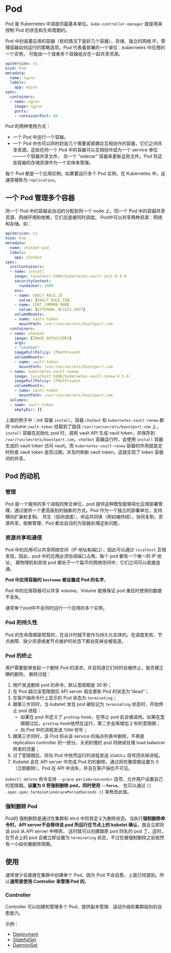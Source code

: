 # Pod
Pod 是 Kubernetes 中调度的最基本单位。`kube-controller-manager` 就是用来控制 Pod 的状态和生命周期的。

Pod 中封装着应用的容器（有的情况下是好几个容器），存储、独立的网络 IP，管理容器如何运行的策略选项。Pod 代表着部署的一个单位：kubernetes 中应用的一个实例，
可能由一个或者多个容器组合在一起共享资源。

```yml
apiVersion: v1
kind: Pod
metadata:
  name: nginx
  labels:
    app: nginx
spec:
  containers:
  - name: nginx
    image: nginx
    ports:
    - containerPort: 80
```

Pod 的两种使用方式：
- 一个 Pod 中运行一个容器。
- 一个 Pod 中也可以同时封装几个需要紧密耦合互相协作的容器，它们之间共享资源。这些在同一个 Pod 中的容器可以互相协作成为一个 service 单位——一个容器共享文件，
另一个 "sidecar" 容器来更新这些文件。Pod 将这些容器的存储资源作为一个实体来管理。

每个 Pod 都是一个应用实例。如果要运行多个 Pod 实例，在 Kubernetes 中，这通常被称为 `replication`。

## 一个 Pod 管理多个容器
同一个 Pod 中的容器会自动的分配到同一个 node 上。同一个 Pod 中的容器共享资源、网络环境和依赖，它们总是被同时调度。
Pod中可以共享两种资源：网络和存储。如：

```yml
apiVersion: v1
kind: Pod
metadata:
  name: chatbot-pod
  labels:
    app: chatbot
spec:
  initContainers:
  - name: install
    image: localhost:5000/kubernetes-vault-init:0.5.0
    securityContext:
      runAsUser: 1999
    env:
    - name: VAULT_ROLE_ID
      value: {VAULT_ROLE_ID}
    - name: CERT_COMMON_NAME
      value: {EXTERNAL_ACCESS_HOST}
    volumeMounts:
    - name: vault-token
      mountPath: /var/run/secrets/boostport.com
  containers:
  - name: chatbot
    image: {IMAGE_REPOSITORY}
    args:
    - "chatbot"
    imagePullPolicy: IfNotPresent
    volumeMounts:
    - name: vault-token
      mountPath: /var/run/secrets/boostport.com
  - name: kubernetes-vault-renew
    image: localhost:5000/kubernetes-vault-renew:0.5.0
    imagePullPolicy: IfNotPresent
    volumeMounts:
    - name: vault-token
      mountPath: /var/run/secrets/boostport.com
  volumes:
  - name: vault-token
    emptyDir: {}
```

上面的例子中：init 容器 `install`，容器 `chatbot` 和 `kubernetes-vault-renew` 都将 volume `vault-token` 挂载到了路径 `/var/run/secrets/boostport.com` 上，
`install` 容器在初始化 pod 时，调用 vault API 生成 vault token，并保存到 `/var/run/secrets/boostport.com`。`chatbot` 容器运行时，会使用 `install` 容器生成的
vault token 访问 vault。而 `kubernetes-vault-renew` 容器的作用就是定时检查 vault token 是否过期，并及时刷新 vault token。这就实现了 token 容器间的共享。


## Pod 的动机
### 管理
Pod 是一个服务的多个进程的聚合单位，pod 提供这种模型能够简化应用部署管理，通过提供一个更高级别的抽象的方式。Pod 作为一个独立的部署单位，支持横向扩展和复制。
共生（协同调度），命运共同体（例如被终结），协同复制，资源共享，依赖管理，Pod 都会自动的为容器处理这些问题。

### 资源共享和通信
Pod 中的应用可以共享网络空间（IP 地址和端口），因此可以通过 `localhost` 互相发现。因此，pod 中的应用必须协调端口占用。每个 pod 都有一个唯一的 IP 地址，
跟物理机和其他 pod 都处于一个扁平的网络空间中，它们之间可以直接连通。

**Pod 中应用容器的 `hostname` 被设置成 Pod 的名字**。

Pod 中的应用容器可以共享 volume。Volume 能够保证 pod 重启时使用的数据不丢失。

通常单个pod中不会同时运行一个应用的多个实例。

### Pod 的持久性
Pod 的生命周期是短暂的，在设计时就不是作为持久化实体的。在调度失败、节点故障、缺少资源或者节点维护的状态下都会死掉会被驱逐。

### Pod 的终止
用户需要能够发起一个删除 Pod 的请求，并且知道它们何时会被终止，是否被正确的删除。
删除过程：
1. 用户发送删除 pod 的命令，默认宽限期是 30 秒；
2. 在 Pod 超过该宽限期后 API server 就会更新 Pod 的状态为“dead”；
3. 在客户端命令行上显示的 Pod 状态为 `terminating`；
4. 跟第三步同时，当 kubelet 发现 pod 被标记为 `terminating` 状态时，开始停止 pod 进程：
    - 如果在 pod 中定义了 `preStop` hook，在停止 pod 前会被调用。如果在宽限期过后，`preStop` hook依然在运行，第二步会再增加 2 秒的宽限期；
    - 向 Pod 中的进程发送 `TERM` 信号；
5. 跟第三步同时，该 Pod 将从该 service 的端点列表中删除，不再是 replication controller 的一部分。关闭的慢的 pod 将继续处理 load balancer 转发的流量；
6. 过了宽限期后，将向 Pod 中依然运行的进程发送 `SIGKILL` 信号而杀掉进程。
7. Kubelet 会在 API server 中完成 Pod 的的删除，通过将优雅周期设置为 0（立即删除）。Pod 在 API 中消失，并且在客户端也不可见。

`kubectl delete` 命令支持 `--grace-period=<seconds>` 选项，允许用户设置自己的宽限期。**设置为 0 将强制删除 pod，同时使用 `--force`**。
也可以通过 `{{ .spec.spec.terminationGracePeriodSeconds }}` 来修改此值。

### 强制删除 Pod
Pod的 强制删除是通过在集群和 etcd 中将其定义为删除状态。当执行**强制删除命令时，API server不会等待该 pod 所运行在节点上的 kubelet 确认**，就会立即将该 pod 从 API server 中移除，
这时就可以创建跟原 pod 同名的 pod 了。这时，在节点上的 pod 会被立即设置为 `terminating` 状态，不过在被强制删除之前依然有一小段优雅删除周期。

## 使用
通常很少会直接在集群中创建单个 Pod。因为 Pod 不会自愈，上面已经提到。所以**通常是使用 Controller 来管理 Pod 的**。

### Controller
Controller 可以创建和管理多个 Pod，提供副本管理、滚动升级和集群级别的自愈能力。

示例：
- [Deployment](../controller/deployment.md)
- [StatefulSet](../controller/stateful-set.md)
- [DaemonSet](../controller/daemon-set.md)